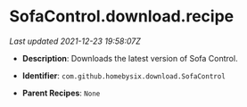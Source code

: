 # SofaControl.download.recipe

_Last updated 2021-12-23 19:58:07Z_

- **Description**: Downloads the latest version of Sofa Control.

- **Identifier**: `com.github.homebysix.download.SofaControl`

- **Parent Recipes**: `None`